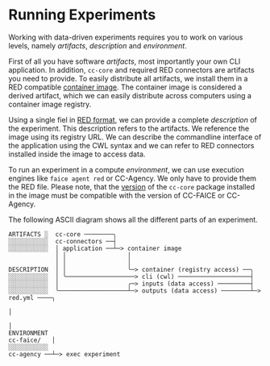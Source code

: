 # Running Experiments

Working with data-driven experiments requires you to work on various levels, namely *artifacts*, *description* and *environment*.

First of all you have software *artifacts*, most importantly your own CLI application. In addition, `cc-core` and required RED connectors are artifacts you need to provide. To easily distribute all artifacts, we install them in a RED compatible [container image](container-image.md). The container image is considered a derived artifact, which we can easily distribute across computers using a container image registry.

Using a single fiel in [RED format](red-format.md), we can provide a complete *description* of the experiment. This description refers to the artifacts. We reference the image using its registry URL. We can describe the commandline interface of the application using the CWL syntax and we can refer to RED connectors installed inside the image to access data.

To run an experiment in a compute *environment*, we can use execution engines like `faice agent red` or CC-Agency. We only have to provide them the RED file. Please note, that the [version](version.md) of the `cc-core` package installed in the image must be compatible with the version of CC-FAICE or CC-Agency.

The following ASCII diagram shows all the different parts of an experiment.

```
ARTIFACTS ░  cc-core ────────╮
░░░░░░░░░░░  cc-connectors ──┤
░░░░░░░░░░░  │ application ──┴─> container image
             │ │                 │
             │ │                 │
DESCRIPTION  │ │                 ╰─> container (registry access) ──╮
░░░░░░░░░░░  │ ╰───────────────────> cli (cwl) ────────────────────┤
░░░░░░░░░░░  │                   ╭─> inputs (data access) ─────────┤
░░░░░░░░░░░  ╰───────────────────┴─> outputs (data access) ────────┴─> red.yml ────╮
                                                                                   │
                                                                                   │
ENVIRONMENT                                                            cc-faice/   │
░░░░░░░░░░░                                                            cc-agency ──┴─> exec experiment
```
